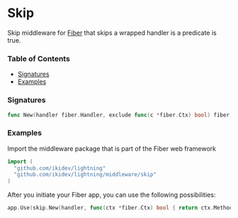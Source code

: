 # Skip
Skip middleware for [Fiber](https://github.com/gofiber/fiber) that skips a wrapped handler is a predicate is true.

### Table of Contents
- [Signatures](#signatures)
- [Examples](#examples)


### Signatures
```go
func New(handler fiber.Handler, exclude func(c *fiber.Ctx) bool) fiber.Handler
```

### Examples
Import the middleware package that is part of the Fiber web framework
```go
import (
  "github.com/ikidev/lightning"
  "github.com/ikidev/lightning/middleware/skip"
)
```

After you initiate your Fiber app, you can use the following possibilities:
```go
app.Use(skip.New(handler, func(ctx *fiber.Ctx) bool { return ctx.Method() == fiber.MethodOptions }))
```
